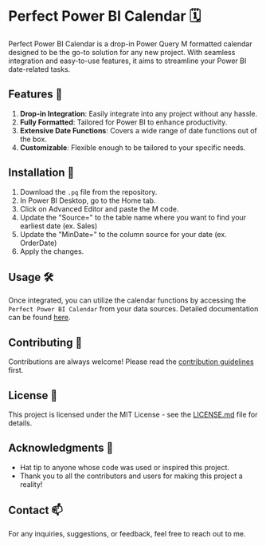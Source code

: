 # Perfect Power BI Calendar 🗓️

Perfect Power BI Calendar is a drop-in Power Query M formatted calendar designed to be the go-to solution for any new project. With seamless integration and easy-to-use features, it aims to streamline your Power BI date-related tasks.

## Features 🌟

1. **Drop-in Integration**: Easily integrate into any project without any hassle.
2. **Fully Formatted**: Tailored for Power BI to enhance productivity.
3. **Extensive Date Functions**: Covers a wide range of date functions out of the box.
4. **Customizable**: Flexible enough to be tailored to your specific needs.

## Installation 🔧

1. Download the `.pq` file from the repository.
2. In Power BI Desktop, go to the Home tab.
3. Click on Advanced Editor and paste the M code.
4. Update the "Source=" to the table name where you want to find your earliest date (ex. Sales)
5. Update the "MinDate=" to the column source for your date (ex. OrderDate)
6. Apply the changes.

## Usage 🛠️

Once integrated, you can utilize the calendar functions by accessing the `Perfect Power BI Calendar` from your data sources. Detailed documentation can be found [here](link_to_detailed_documentation).

## Contributing 🤝

Contributions are always welcome! Please read the [contribution guidelines](link_to_contribution_guidelines) first.

## License 📜

This project is licensed under the MIT License - see the [LICENSE.md](link_to_license) file for details.

## Acknowledgments 🙏

* Hat tip to anyone whose code was used or inspired this project.
* Thank you to all the contributors and users for making this project a reality!

## Contact 📫

For any inquiries, suggestions, or feedback, feel free to reach out to me.

